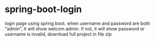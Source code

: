 # spring-boot-login
login page using spring boot. when username and password are both "admin", it will show welcom admin. if not, it will show password or username is invalid,
download full project in file zip
